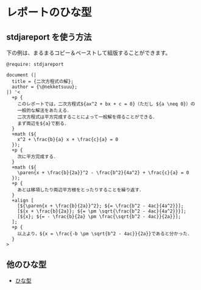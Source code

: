 # レポートのひな型

## stdjareport を使う方法

下の例は、まるまるコピー＆ペーストして組版することができます。

<div class="result-size-full">

```satysfi
@require: stdjareport

document (|
  title = {二次方程式の解};
  author = {\@nekketsuuu};
|) '<
  +p {
    このレポートでは，二次方程式${ax^2 + bx + c = 0}（ただし ${a \neq 0}）の
    一般的な解法をあたえる．
    二次方程式は平方完成することによって一般解を得ることができる．
    まず両辺を${a}で割る．
  }
  +math (${
    x^2 + \frac{b}{a} x + \frac{c}{a} = 0
  });
  +p {
    次に平方完成する．
  }
  +math (${
    \paren{x + \frac{b}{2a}}^2 - \frac{b^2}{4a^2} + \frac{c}{a} = 0
  });
  +p {
    あとは移項したり両辺平方根をとったりすることを繰り返す．
  }
  +align [
    [${\paren{x + \frac{b}{2a}}^2}; ${= \frac{b^2 - 4ac}{4a^2}}];
    [${x + \frac{b}{2a}}; ${= \pm \sqrt{\frac{b^2 - 4ac}{4a^2}}}];
    [${x}; ${= - \frac{b}{2a} \pm \frac{\sqrt{b^2 - 4ac}}{2a}}];
  ];
  +p {
    以上より，${x = \frac{-b \pm \sqrt{b^2 - 4ac}}{2a}}であると分かった．
  }
>
```

</div>

## 他のひな型

* [ひな型](index.html#-1)
